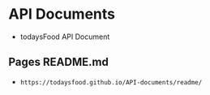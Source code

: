 # API Documents
 - todaysFood API Document 

## Pages README.md 
 - `https://todaysfood.github.io/API-documents/readme/`